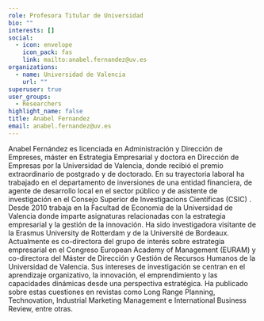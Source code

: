 ```yaml
---
role: Profesora Titular de Universidad
bio: ""
interests: []
social:
  - icon: envelope
    icon_pack: fas
    link: mailto:anabel.fernandez@uv.es
organizations:
  - name: Universidad de Valencia
    url: ""
superuser: true
user_groups:
  - Researchers
highlight_name: false
title: Anabel Fernandez
email: anabel.fernandez@uv.es
---
```


<!--StartFragment-->

Anabel Fernández es licenciada en Administración y Dirección de Empreses, máster en Estrategia Empresarial y doctora en Dirección de Empresas por la Universidad de Valencia, donde recibió el premio extraordinario de postgrado y de doctorado. En su trayectoria laboral ha trabajado en el departamento de inversiones de una entidad financiera, de agente de desarrollo local en el sector público y de asistente de investigación en el Consejo Superior de Investigacions Científicas (CSIC) . Desde 2010 trabaja en la Facultad de Economia de la Universidad de Valencia donde imparte asignaturas relacionadas con la estrategia empresarial y la gestión de la innovación. Ha sido investigadora visitante de la Erasmus University de Rotterdam y de la Université de Bordeaux. Actualmente es co-directora del grupo de interés sobre estrategia empresarial en el Congreso European Academy of Management (EURAM) y co-directora del Máster de Dirección y Gestión de Recursos Humanos de la Universidad de Valencia. Sus intereses de investigación se centran en el aprendizaje organizativo, la innovación, el emprendimiento y las capacidades dinámicas desde una perspectiva estratégica. Ha publicado sobre estas cuestiones en revistas como Long Range Planning, Technovation, Industrial Marketing Management e International Business Review, entre otras.

<!--EndFragment-->